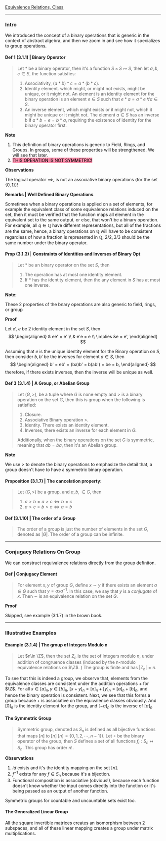 [Equivalence Relations, Class](Equivalence%20Relations,%20Class.md)

---
### **Intro**

We introduced the concept of a binary operations that is generic in the context of abstract algebra, and then we zoom in and see how it specializes to group operations. 

#### **Def 1 (3.1.1) | Binary Operator**
> Let $*$ be a binary operator, then it's a function $S\times S \mapsto S$, then let $a, b, c \in S$, the function satisfies: 
> 1. Associativity, $(a*b)*c = a*(b*c)$. 
> 2. Identity element. which might, or might not exists, might be unique, or it might not. An element is an identity element for the binary operation is an element $e\in S$ such that $e*a = a*e \; \forall a \in S$. 
> 3. An inverse element, which might exists or it might not, which it might be unique or it might not. The element $a \in S$ has an inverse $b$ if $a*b=e= b*a$, requiring the existence of identity for the binary operator first. 

**Note**

1. This definition of binary operations is generic to Field, Rings, and Groups. In groups, some of these properties will be strengthened. We will see that later. 
2. <mark style="background: #FF5582A6;">THIS OPERATION IS NOT SYMMETRIC!</mark>

**Observations**

The logical operator $\implies$, is not an associative binary operations (for the set $\{0, 1\}$)! 

**Remarks | Well Defined Binary Operations**

Sometimes when a binary operations is applied on a set of elements, for example the equivalent class of some equivalence relations induced on the set, then it must be verified that the function maps all element in the equivalent set to the same output, or else, that won't be a binary operation. For example, all $q \in \mathbb Q$ have different representations, but all of the fractions are the same, hence, a binary operations on $\mathbb Q$ will have to be consistent regardless of how a fraction is represented in $\mathbb Q$, $2/2, 3/3$ should be the same number under the binary operator. 

#### **Prop (3.1.3) | Constraints of Identities and Inverses of Binary Opt**

> Let $*$ be an binary operator on the set $S$, then 
> 1. The operation has at most one identity element. 
> 2. If $*$ has the identity element, then the any element in $S$ has at most one inverse. 

**Note**: 

These 2 properties of the bnary operations are also generic to field, rings, or group

**Proof**

Let $e', e$ be 2 identity element in the set $S$, then 
$$
\begin{aligned}
    & ee' = e'
    \\
    & e'e = e
    \\
    \implies &e = e',
\end{aligned}
$$

Assuming that $e$ is the unique identity element for the Binary operation on $S$, then consider $b, b'$ be the inverses for element $a \in S$, then 
$$
\begin{aligned}
    b' = eb' = (ba)b' = b(ab') = be = b, 
\end{aligned}
$$
therefore, if there exists inverses, then the inverse will be unique as well. 


#### **Def 3 (3.1.4) | A Group, or Abelian Group**
> Let $(G, >)$, be a tuple where $G$ is none empty and $>$ is a binary operation on the set $G$, then this is group when the following is satisfied: 
> 1. Closure. 
> 2. Associative Binary operation $>$. 
> 3. Identity. There exists an identity element. 
> 4. Inverses, there exists an inverse for each element in $G$. 
> 
> Additionally, when the binary operations on the set $G$ is symmetric, meaning that $ab = ba$, then it's an Abelian group. 

**Note**

We use $>$ to denote the binary operations to emphasize the detail that, a group doesn't have to have a symmetric binary operation. 

#### **Proposition (3.1.7) | The cancelation property**: 
> Let $(G, >)$ be a group, and $a, b, \in G$, then 
> 1. $a>b = a>c \iff b = c$
> 2. $a>c = b>c \iff a = b$

#### **Def (3.1.10) | The order of a Group**
> The order of a group is just the number of elements in the set $G$, denoted as $|G|$. The order of a group can be infinite. 

---
### **Conjugacy Relations On Group**

We can construct requivalence relations directly from the group definiton. 

#### **Def | Conjugacy Element**
> For element $x, y$ of group $G$, define $x\sim y$ if there exists an element $a\in G$ such that $y = a xa^{-1}$. In this case, we say that $y$ is a *conjugate* of $x$. Then $\sim$ is an equivalence relation on the set $G$. 

**Proof**

Skipped, see example (3.1.7) in the brown book. 



---
### **Illustrative Examples**


#### **Example (3.1.4) | The group of Integers Modulo n**
> Let $n\in \Z$, then the set $Z_n$ is the set of integers modulo $n$, under addition of congruence classes (induced by the n-modulo equivalence relations on $\Z$. ) The group is finite and has $|Z_n| = n$. 

To see that this is indeed a group, we observe that, elements from the equivalence classes are consistent under the addition operations $+$ for $\Z$. For all $x\in [a]_n, y\in [b]_n$, $[x + y]_n = [x]_n + [y]_n = [a]_n + [b]_n$, and hence the binary operation is consistent. Next, we see that this forms a group because $+$ is associative on the equivalence classes obviously. And $[0]_n$ is the identity element for the group, and $[-a]_n$ is the inverse of $[a]_n$. 

#### **The Symmetric Group**

> Symmetric group, denoted as $S_n$ is defined as all bijective functions that maps $[n]$ to $[n]$ $[n] = \{0, 1, 2, \cdots, n - 1\}$). Let $\circ$ be the binary operator of the group, then $S$ defines a set of all functions $f_i : S_n\mapsto S_n$. This group has order $n!$. 
>

**Observations**
1. $id$ exists and it's the identity mapping on the set $[n]$. 
2. $f^{-1}$ exists for any $f\in S_n$ because it's a bijection. 
3. Functional composition is associative (obvious!), because each function doesn't know whether the input comes directly into the function or it's being passed as an output of another function. 

Symmetric groups for countable and uncountable sets exist too. 


#### **The Generalized Linear Group**

All the square invertible matrices creates an isomorphism between 2 subspaces, and all of these linear mapping creates a group under matrix multiplications. 